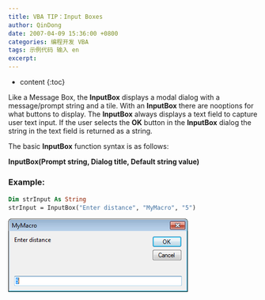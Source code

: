 ```yaml
---
title: VBA TIP：Input Boxes
author: QinDong
date: 2007-04-09 15:36:00 +0800
categories: 编程开发 VBA
tags: 示例代码 输入 en
excerpt: 
---
```

* content
{:toc}

Like a Message Box, the **InputBox** displays a modal dialog with a message/prompt string and a tile. With an **InputBox** there are nooptions for what buttons to display. The **InputBox** always displays a text field to capture user text input. If the user selects the **OK** button in the **InputBox** dialog the string in the text field is returned as a string.

The basic **InputBox** function syntax is as follows:

**InputBox(Prompt string, Dialog title, Default string value)**

### Example:

```vb
Dim strInput As String
strInput = InputBox("Enter distance", "MyMacro", "5")
```

![](/img/2022/2022-10-29-15-05-50.png)